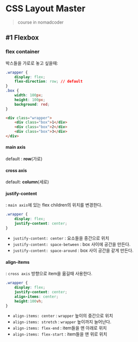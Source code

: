 # CSS Layout Master

> course in nomadcoder



##  #1 Flexbox

### flex container

박스들을 가로로 놓고 싶을때:

```css
.wrapper {
	display: flex;
    flex-direction: row; // default
}
.box {
    width: 100px;
    height: 100px;
    background: red;
}
```

```html
<div class="wrapper">
    <div class="box">1</div>
    <div class="box">2</div>
    <div class="box">3</div>
</div>
```



#### main axis

default : **row**(가로)

#### cross axis

default: **column**(세로)



#### justify-content

: `main axis`에 있는 flex children의 위치를 변경한다.

```css
.wrapper {
	display: flex;
    justify-content: center;
}
```

- `justify-content: center` : 요소들을 중간으로 위치
- `justify-content: space-between` : box 사이에 공간을 만든다.
- `justify-content: space-around` : box 사이 공간을 같게 만든다.



#### align-items

: `cross axis` 방향으로 item을 옮길때 사용한다.

```css
.wrapper {
	display: flex;
    justify-content: center;
    align-items: center;
    height:100vh;
}
```

- `align-items: center` : `wrapper` 높이의 중간으로 위치
- `align-items: stretch` : `wrapper` 높이까지 늘어난다.
- `align-items: flex-end` : item들을 맨 아래로 위치
- `align-items: flex-start` : item들을 맨 위로 위치